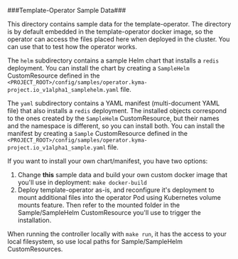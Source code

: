 ###Template-Operator Sample Data###

This directory contains sample data for the template-operator.
The directory is by default embedded in the template-operator docker image, so the operator can access the files placed here when deployed in the cluster.
You can use that to test how the operator works.

The `helm` subdirectory contains a sample Helm chart that installs a `redis` deployment.
You can install the chart by creating a `SampleHelm` CustomResource defined in the `<PROJECT_ROOT>/config/samples/operator.kyma-project.io_v1alpha1_samplehelm.yaml` file.

The `yaml` subdirectory contains a YAML manifest (multi-document YAML file) that also installs a `redis` deployment.
The installed objects correspond to the ones created by the `SampleHelm` CustomResource, but their names and the namespace is different, so you can install both.
You can install the manifest by creating a `Sample` CustomResource defined in the `<PROJECT_ROOT>/config/samples/operator.kyma-project.io_v1alpha1_sample.yaml` file.

If you want to install your own chart/manifest, you have two options:
1. Change **this** sample data and build your own custom docker image that you'll use in deployment: `make docker-build`
2. Deploy template-operator as-is, and reconfigure it's deployment to mount additional files into the operator Pod using Kubernetes volume mounts feature. Then refer to the mounted folder in the Sample/SampleHelm CustomResource you'll use to trigger the installation.

When running the controller locally with `make run`, it has the access to your local filesystem, so use local paths for Sample/SampleHelm CustomResources.

